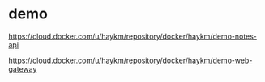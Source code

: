 # demo


https://cloud.docker.com/u/haykm/repository/docker/haykm/demo-notes-api

https://cloud.docker.com/u/haykm/repository/docker/haykm/demo-web-gateway
